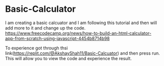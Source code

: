 # Basic-Calculator

I am creating a basic calcuator and I am following this tutorial and then will add more to it and change up the code.
https://www.freecodecamp.org/news/how-to-build-an-html-calculator-app-from-scratch-using-javascript-4454b8714b98

To experience got through thsi link(https://replit.com/@AkshayShah11/Basic-Calcuator) and then press run. This will allow you to view the code and experience the result.

